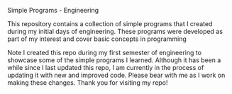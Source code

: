Simple Programs - Engineering


This repository contains a collection of simple programs that I created during my initial days of engineering. These programs were developed as part of my interest and cover basic concepts in programming

Note
I created this repo during my first semester of engineering to showcase some of the simple programs I learned. Although it has been a while since I last updated this repo, I am currently in the process of updating it with new and improved code. Please bear with me as I work on making these changes. Thank you for visiting my repo!
